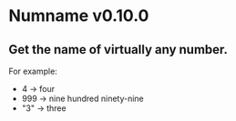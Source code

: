 # Numname v0.10.0
## Get the name of virtually any number.

For example: 
* 4 -> four
* 999 -> nine hundred ninety-nine
* "3" -> three 
	

